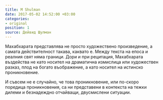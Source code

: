 ```yaml
---
title: M Shulman
date: 2017-05-02 14:52:00 +03:00
categories:
- original
position: 1
source: Дейвид Шулман
---
```


Махабхарата представлява не просто художествено произведение, а самата действителност такава, каквато е. Между текста на епоса и реалния свят няма граници. Дори и при рецитация, Махабхарата въздейства не като носител на драматична измислица или художествен разказ, плод на богато въображение, а като носител на истинско проникновение. 

И съвсем не е случайно, че това проникновение, или по-скоро поредица проникновения, са ни представени в контекста на тежки дилеми и безнадеждно отчайващи, двусмислени ситуации.